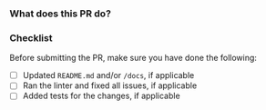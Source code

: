 ### What does this PR do?

<!-- Please describe what changes this PR introduces and why they're needed. -->

### Checklist

Before submitting the PR, make sure you have done the following:

<!-- Fill in the checkboxes like this [x] -->
- [ ] Updated `README.md` and/or `/docs`, if applicable
- [ ] Ran the linter and fixed all issues, if applicable
- [ ] Added tests for the changes, if applicable
